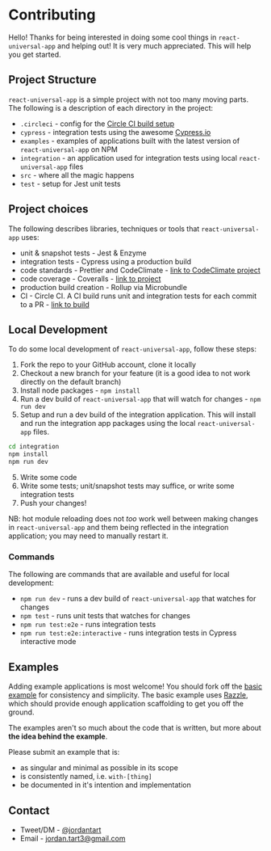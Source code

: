 # Contributing

Hello! Thanks for being interested in doing some cool things in `react-universal-app` and helping out! It is very much appreciated. This will help you get started.

## Project Structure

`react-universal-app` is a simple project with not too many moving parts. The following is a description of each directory in the project:

- `.circleci` - config for the [Circle CI build setup](https://circleci.com/gh/jtart/react-universal-app)
- `cypress` - integration tests using the awesome [Cypress.io](https://www.cypress.io/)
- `examples` - examples of applications built with the latest version of `react-universal-app` on NPM
- `integration` - an application used for integration tests using local `react-universal-app` files
- `src` - where all the magic happens
- `test` - setup for Jest unit tests

## Project choices

The following describes libraries, techniques or tools that `react-universal-app` uses:

- unit & snapshot tests - Jest & Enzyme
- integration tests - Cypress using a production build
- code standards - Prettier and CodeClimate - [link to CodeClimate project](https://codeclimate.com/github/jtart/react-universal-app/)
- code coverage - Coveralls - [link to project](https://coveralls.io/github/jtart/react-universal-app)
- production build creation - Rollup via Microbundle
- CI - Circle CI. A CI build runs unit and integration tests for each commit to a PR - [link to build](https://circleci.com/gh/jtart/react-universal-app)

## Local Development

To do some local development of `react-universal-app`, follow these steps:

1. Fork the repo to your GitHub account, clone it locally
2. Checkout a new branch for your feature (it is a good idea to not work directly on the default branch)
3. Install node packages - `npm install`
4. Run a dev build of `react-universal-app` that will watch for changes - `npm run dev`
5. Setup and run a dev build of the integration application. This will install and run the integration app packages using the local `react-universal-app` files.

```bash
cd integration
npm install
npm run dev
```

5. Write some code
6. Write some tests; unit/snapshot tests may suffice, or write some integration tests
7. Push your changes!

NB: hot module reloading does not _too_ work well between making changes in `react-universal-app` and them being reflected in the integration application; you may need to manually restart it.

### Commands

The following are commands that are available and useful for local development:

- `npm run dev` - runs a dev build of `react-universal-app` that watches for changes
- `npm test` - runs unit tests that watches for changes
- `npm run test:e2e` - runs integration tests
- `npm run test:e2e:interactive` - runs integration tests in Cypress interactive mode

## Examples

Adding example applications is most welcome! You should fork off the [basic example](https://github.com/jtart/react-universal-app/tree/master/examples/basic) for consistency and simplicity. The basic example uses [Razzle](https://github.com/jaredpalmer/razzle), which should provide enough application scaffolding to get you off the ground.

The examples aren't so much about the code that is written, but more about **the idea behind the example**.

Please submit an example that is:

- as singular and minimal as possible in its scope
- is consistently named, i.e. `with-[thing]`
- be documented in it's intention and implementation

## Contact

- Tweet/DM - [@jordantart](https://twitter.com/jordantart)
- Email - <jordan.tart3@gmail.com>
